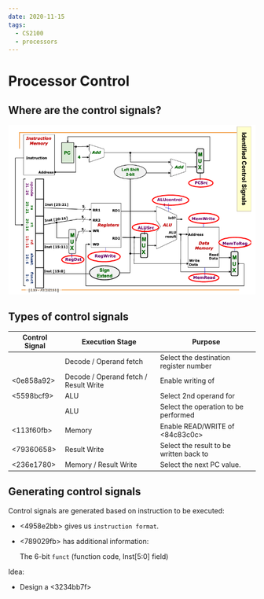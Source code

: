 ```yaml
---
date: 2020-11-15
tags: 
  - CS2100
  - processors
---
```


# Processor Control

## Where are the control signals?

![](./static/mips-ctrl-sig-loc.png)

## Types of control signals

| Control Signal | Execution Stage                       | Purpose                                            |
|----------------|---------------------------------------|----------------------------------------------------|
| <cb0fbc9f>     | Decode / Operand fetch                | Select the destination register number             |
| <0e858a92>     | Decode / Operand fetch / Result Write | Enable writing  of <d5eed474>                      |
| <5598bcf9>     | ALU                                   | Select 2nd operand for <c7317dfc>                  |
| <e7af02d2>     | ALU                                   | Select the operation to be performed               |
| <113f60fb>     | Memory                                | Enable READ/WRITE of <84c83c0c>                    |
| <79360658>     | Result Write                          | Select the result to be written back to <d5eed474> |
| <236e1780>     | Memory / Result Write                 | Select the next PC value. <c170a1b4>         |

## Generating control signals

Control signals are generated based on instruction to be executed:

- <4958e2bb>  gives us `instruction format`.

- <789029fb>  has additional information:

  The 6-bit `funct` (function code, Inst[5:0] field)
  

Idea:

- Design a <3234bb7f> 
